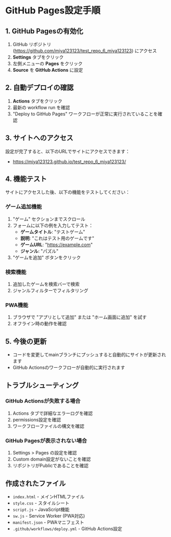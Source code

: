 # GitHub Pages設定手順

## 1. GitHub Pagesの有効化

1. GitHub リポジトリ (https://github.com/miya123123/test_repo_6_miya123123) にアクセス
2. **Settings** タブをクリック
3. 左側メニューの **Pages** をクリック
4. **Source** を **GitHub Actions** に設定

## 2. 自動デプロイの確認

1. **Actions** タブをクリック
2. 最新の workflow run を確認
3. "Deploy to GitHub Pages" ワークフローが正常に実行されていることを確認

## 3. サイトへのアクセス

設定が完了すると、以下のURLでサイトにアクセスできます：
- https://miya123123.github.io/test_repo_6_miya123123/

## 4. 機能テスト

サイトにアクセスした後、以下の機能をテストしてください：

### ゲーム追加機能
1. "ゲーム" セクションまでスクロール
2. フォームに以下の例を入力してテスト：
   - **ゲームタイトル**: "テストゲーム"
   - **説明**: "これはテスト用のゲームです"
   - **ゲームURL**: "https://example.com"
   - **ジャンル**: "パズル"
3. "ゲームを追加" ボタンをクリック

### 検索機能
1. 追加したゲームを検索バーで検索
2. ジャンルフィルターでフィルタリング

### PWA機能
1. ブラウザで "アプリとして追加" または "ホーム画面に追加" を試す
2. オフライン時の動作を確認

## 5. 今後の更新

- コードを変更してmainブランチにプッシュすると自動的にサイトが更新されます
- GitHub Actionsのワークフローが自動的に実行されます

## トラブルシューティング

### GitHub Actionsが失敗する場合
1. Actions タブで詳細なエラーログを確認
2. permissions設定を確認
3. ワークフローファイルの構文を確認

### GitHub Pagesが表示されない場合
1. Settings > Pages の設定を確認
2. Custom domain設定がないことを確認
3. リポジトリがPublicであることを確認

## 作成されたファイル

- `index.html` - メインHTMLファイル
- `style.css` - スタイルシート
- `script.js` - JavaScript機能
- `sw.js` - Service Worker (PWA対応)
- `manifest.json` - PWAマニフェスト
- `.github/workflows/deploy.yml` - GitHub Actions設定